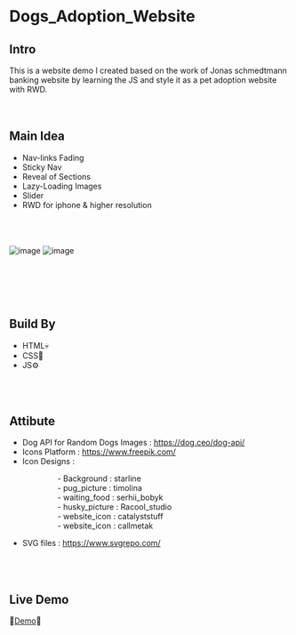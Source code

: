 # Dogs_Adoption_Website

## Intro
This is a website demo I created based on the work of Jonas schmedtmann banking website by learning the JS and style it as a pet adoption website with RWD.
<br><br><br>
## Main Idea 
- Nav-links Fading
- Sticky Nav
- Reveal of Sections
- Lazy-Loading Images
- Slider
- RWD for iphone & higher resolution

<br><br><br>
![image](https://user-images.githubusercontent.com/113175990/232210458-7abc2967-5810-4d2b-ad91-3232751b4aa8.png)
![image](https://user-images.githubusercontent.com/113175990/233322909-699922f9-34a0-48fe-9599-f9319459a680.png)

<br><br><br><br>



## Build By
- HTML💀
- CSS🎨
- JS⚙
<br><br><br><br>
## Attibute
- Dog API for Random Dogs Images : https://dog.ceo/dog-api/
- Icons Platform : https://www.freepik.com/ 
- Icon Designs : <br>

&nbsp;&nbsp;&nbsp;&nbsp;&nbsp;&nbsp;&nbsp;&nbsp;&nbsp;&nbsp;&nbsp;&nbsp;&nbsp;&nbsp;&nbsp;&nbsp;&nbsp;&nbsp;&nbsp;&nbsp;&nbsp; - Background :  starline
<br>
&nbsp;&nbsp;&nbsp;&nbsp;&nbsp;&nbsp;&nbsp;&nbsp;&nbsp;&nbsp;&nbsp;&nbsp;&nbsp;&nbsp;&nbsp;&nbsp;&nbsp;&nbsp;&nbsp;&nbsp;&nbsp; - pug_picture :  timolina
<br>
&nbsp;&nbsp;&nbsp;&nbsp;&nbsp;&nbsp;&nbsp;&nbsp;&nbsp;&nbsp;&nbsp;&nbsp;&nbsp;&nbsp;&nbsp;&nbsp;&nbsp;&nbsp;&nbsp;&nbsp;&nbsp; - waiting_food :  serhii_bobyk
<br>
&nbsp;&nbsp;&nbsp;&nbsp;&nbsp;&nbsp;&nbsp;&nbsp;&nbsp;&nbsp;&nbsp;&nbsp;&nbsp;&nbsp;&nbsp;&nbsp;&nbsp;&nbsp;&nbsp;&nbsp;&nbsp; - husky_picture :  Racool_studio
<br>
&nbsp;&nbsp;&nbsp;&nbsp;&nbsp;&nbsp;&nbsp;&nbsp;&nbsp;&nbsp;&nbsp;&nbsp;&nbsp;&nbsp;&nbsp;&nbsp;&nbsp;&nbsp;&nbsp;&nbsp;&nbsp; - website_icon :  catalyststuff
<br>
&nbsp;&nbsp;&nbsp;&nbsp;&nbsp;&nbsp;&nbsp;&nbsp;&nbsp;&nbsp;&nbsp;&nbsp;&nbsp;&nbsp;&nbsp;&nbsp;&nbsp;&nbsp;&nbsp;&nbsp;&nbsp; - website_icon :  callmetak
<br>

- SVG files : https://www.svgrepo.com/
<br><br><br><br>
## Live Demo
🎈[Demo](https://chi-keke.github.io/Dogs_Adoption_Website/)🎈
